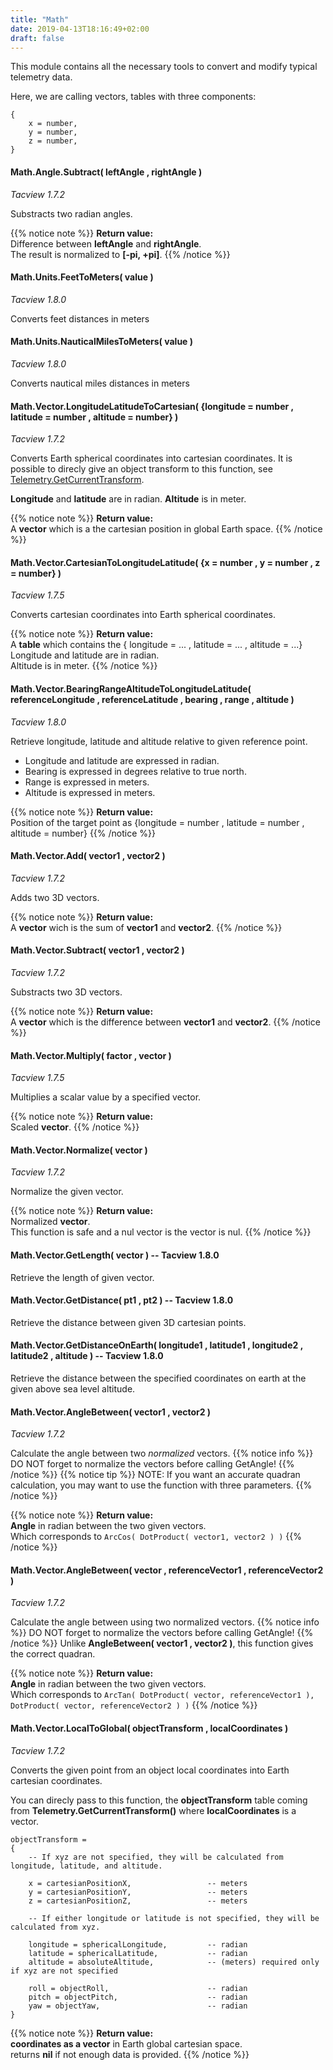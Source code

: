 ```yaml
---
title: "Math"
date: 2019-04-13T18:16:49+02:00
draft: false
---
```


This module contains all the necessary tools to convert and modify typical telemetry data.

Here, we are calling vectors, tables with three components:

	{
		x = number,
		y = number,
		z = number,
	}

#### Math.Angle.Subtract( leftAngle , rightAngle )
*Tacview 1.7.2*

Substracts two radian angles.

{{% notice note %}}
**Return value:**<br>
	Difference between **leftAngle** and **rightAngle**.<br>
	The result is normalized to **[-pi, +pi]**.
{{% /notice %}}


#### Math.Units.FeetToMeters( value )
*Tacview 1.8.0*

Converts feet distances in meters


#### Math.Units.NauticalMilesToMeters( value )
*Tacview 1.8.0*

Converts nautical miles distances in meters


#### Math.Vector.LongitudeLatitudeToCartesian( {longitude = number , latitude = number , altitude = number} )
*Tacview 1.7.2*

Converts Earth spherical coordinates into cartesian coordinates.
It is possible to direcly give an object transform to this function, see [Telemetry.GetCurrentTransform](/telemetry/#telemetry-getcurrenttransform-objecthandle-tacview-1-7-2).

**Longitude** and **latitude** are in radian.
**Altitude** is in meter.

{{% notice note %}}
**Return value:**<br>
	A **vector** which is a the cartesian position in global Earth space.
{{% /notice %}}


#### Math.Vector.CartesianToLongitudeLatitude( {x = number , y = number , z = number} )
*Tacview 1.7.5*

Converts cartesian coordinates into Earth spherical coordinates.

{{% notice note %}}
**Return value:**<br>
	A **table** which contains the { longitude = ... , latitude = ... , altitude = ...}<br>
	Longitude and latitude are in radian.<br>
	Altitude is in meter.
{{% /notice %}}


#### Math.Vector.BearingRangeAltitudeToLongitudeLatitude( referenceLongitude , referenceLatitude , bearing , range , altitude )
*Tacview 1.8.0*

Retrieve longitude, latitude and altitude relative to given reference point.

- Longitude and latitude are expressed in radian.
- Bearing is expressed in degrees relative to true north.
- Range is expressed in meters.
- Altitude is expressed in meters.

{{% notice note %}}
**Return value:**<br>
		Position of the target point as {longitude = number , latitude = number , altitude = number}
{{% /notice %}}


#### Math.Vector.Add( vector1 , vector2 )
*Tacview 1.7.2*

Adds two 3D vectors.

{{% notice note %}}
**Return value:**<br>
	A **vector** wich is the sum of **vector1** and **vector2**.
{{% /notice %}}


#### Math.Vector.Subtract( vector1 , vector2 )
*Tacview 1.7.2*

Substracts two 3D vectors.

{{% notice note %}}
**Return value:**<br>
	A **vector** which is the difference between **vector1** and **vector2**.
{{% /notice %}}


#### Math.Vector.Multiply( factor , vector )
*Tacview 1.7.5*

Multiplies a scalar value by a specified vector.

{{% notice note %}}
**Return value:**<br>
	Scaled **vector**.
{{% /notice %}}


#### Math.Vector.Normalize( vector )
*Tacview 1.7.2*

Normalize the given vector.

{{% notice note %}}
**Return value:**<br>
	Normalized **vector**.<br>
	This function is safe and a nul vector is the vector is nul.
{{% /notice %}}


#### Math.Vector.GetLength( vector ) -- Tacview 1.8.0

Retrieve the length of given vector.


#### Math.Vector.GetDistance( pt1 , pt2 ) -- Tacview 1.8.0

Retrieve the distance between given 3D cartesian points.


#### Math.Vector.GetDistanceOnEarth( longitude1 , latitude1 , longitude2 , latitude2 , altitude ) -- Tacview 1.8.0

Retrieve the distance between the specified coordinates on earth at the given above sea level altitude.


#### Math.Vector.AngleBetween( vector1 , vector2 )
*Tacview 1.7.2*

Calculate the angle between two *normalized* vectors.
{{% notice info %}}
DO NOT forget to normalize the vectors before calling GetAngle!
{{% /notice %}}
{{% notice tip %}}
NOTE: If you want an accurate quadran calculation, you may want to use the function with three parameters.
{{% /notice %}}

{{% notice note %}}
**Return value:**<br>
	**Angle** in radian between the two given vectors.<br>
	Which corresponds to `ArcCos( DotProduct( vector1, vector2 ) )`
{{% /notice %}}


#### Math.Vector.AngleBetween( vector , referenceVector1 , referenceVector2 )
*Tacview 1.7.2*

Calculate the angle between using two normalized vectors.
{{% notice info %}}
DO NOT forget to normalize the vectors before calling GetAngle!
{{% /notice %}}
Unlike **AngleBetween( vector1 , vector2 )**, this function gives the correct quadran.

{{% notice note %}}
**Return value:**<br>
	**Angle** in radian between the two given vectors.<br>
	Which corresponds to `ArcTan( DotProduct( vector, referenceVector1 ), DotProduct( vector, referenceVector2 ) )`
{{% /notice %}}


#### Math.Vector.LocalToGlobal( objectTransform , localCoordinates )
*Tacview 1.7.2*

Converts the given point from an object local coordinates into Earth cartesian coordinates.

You can direcly pass to this function, the **objectTransform** table coming from **Telemetry.GetCurrentTransform()** where **localCoordinates** is a vector.

	objectTransform =
	{
		-- If xyz are not specified, they will be calculated from longitude, latitude, and altitude.

		x = cartesianPositionX,					-- meters
		y = cartesianPositionY,					-- meters
		z = cartesianPositionZ,					-- meters

		-- If either longitude or latitude is not specified, they will be calculated from xyz.

		longitude = sphericalLongitude,			-- radian
		latitude = sphericalLatitude,			-- radian
		altitude = absoluteAltitude,			-- (meters) required only if xyz are not specified

		roll = objectRoll,						-- radian
		pitch = objectPitch,					-- radian
		yaw = objectYaw,						-- radian
	}

{{% notice note %}}
**Return value:**<br>
	**coordinates as a vector** in Earth global cartesian space.<br>
	returns **nil** if not enough data is provided.
{{% /notice %}}
